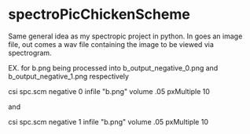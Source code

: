 # spectroPicChickenScheme

Same general idea as my spectropic project in python. In goes an image file, out comes a wav file containing the image to be viewed via spectrogram.


EX. for b.png being processed into b_output_negative_0.png and b_output_negative_1.png respectively

csi spc.scm negative 0 infile "b.png" volume .05 pxMultiple 10

and

csi spc.scm negative 1 infile "b.png" volume .05 pxMultiple 10



